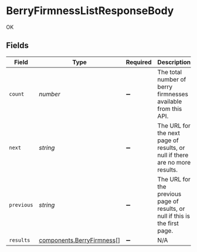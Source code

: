 # BerryFirmnessListResponseBody

OK


## Fields

| Field                                                                        | Type                                                                         | Required                                                                     | Description                                                                  | Example                                                                      |
| ---------------------------------------------------------------------------- | ---------------------------------------------------------------------------- | ---------------------------------------------------------------------------- | ---------------------------------------------------------------------------- | ---------------------------------------------------------------------------- |
| `count`                                                                      | *number*                                                                     | :heavy_minus_sign:                                                           | The total number of berry firmnesses available from this API.                | 5                                                                            |
| `next`                                                                       | *string*                                                                     | :heavy_minus_sign:                                                           | The URL for the next page of results, or null if there are no more results.  |                                                                              |
| `previous`                                                                   | *string*                                                                     | :heavy_minus_sign:                                                           | The URL for the previous page of results, or null if this is the first page. |                                                                              |
| `results`                                                                    | [components.BerryFirmness](../../models/components/berryfirmness.md)[]       | :heavy_minus_sign:                                                           | N/A                                                                          |                                                                              |